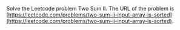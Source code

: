 Solve the Leetcode problem Two Sum II.
The URL of the problem is [https://leetcode.com/problems/two-sum-ii-input-array-is-sorted](https://leetcode.com/problems/two-sum-ii-input-array-is-sorted).
